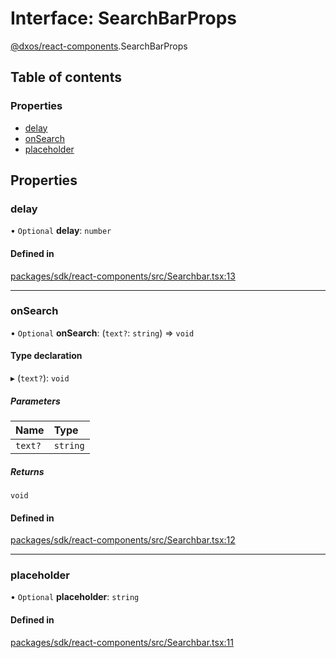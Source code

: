 # Interface: SearchBarProps

[@dxos/react-components](../modules/dxos_react_components.md).SearchBarProps

## Table of contents

### Properties

- [delay](dxos_react_components.SearchBarProps.md#delay)
- [onSearch](dxos_react_components.SearchBarProps.md#onsearch)
- [placeholder](dxos_react_components.SearchBarProps.md#placeholder)

## Properties

### delay

• `Optional` **delay**: `number`

#### Defined in

[packages/sdk/react-components/src/Searchbar.tsx:13](https://github.com/dxos/dxos/blob/e3b936721/packages/sdk/react-components/src/Searchbar.tsx#L13)

___

### onSearch

• `Optional` **onSearch**: (`text?`: `string`) => `void`

#### Type declaration

▸ (`text?`): `void`

##### Parameters

| Name | Type |
| :------ | :------ |
| `text?` | `string` |

##### Returns

`void`

#### Defined in

[packages/sdk/react-components/src/Searchbar.tsx:12](https://github.com/dxos/dxos/blob/e3b936721/packages/sdk/react-components/src/Searchbar.tsx#L12)

___

### placeholder

• `Optional` **placeholder**: `string`

#### Defined in

[packages/sdk/react-components/src/Searchbar.tsx:11](https://github.com/dxos/dxos/blob/e3b936721/packages/sdk/react-components/src/Searchbar.tsx#L11)
